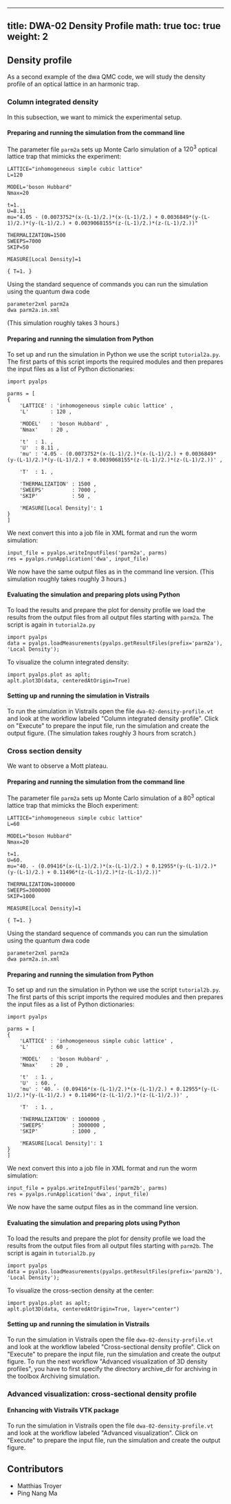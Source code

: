 
---
title: DWA-02 Density Profile
math: true
toc: true
weight: 2
---

## Density profile

As a second example of the dwa QMC code, we will study the density profile of an optical lattice in an harmonic trap.

### Column integrated density

In this subsection, we want to mimick the experimental setup.

#### Preparing and running the simulation from the command line

The parameter file `parm2a` sets up Monte Carlo simulation of a $120^3$ optical lattice trap that mimicks the experiment:

    LATTICE="inhomogeneous simple cubic lattice"
    L=120

    MODEL='boson Hubbard"
    Nmax=20

    t=1.
    U=8.11
    mu="4.05 - (0.0073752*(x-(L-1)/2.)*(x-(L-1)/2.) + 0.0036849*(y-(L-1)/2.)*(y-(L-1)/2.) + 0.0039068155*(z-(L-1)/2.)*(z-(L-1)/2.))"
 
    THERMALIZATION=1500
    SWEEPS=7000
    SKIP=50
 
    MEASURE[Local Density]=1

    { T=1. }
    
Using the standard sequence of commands you can run the simulation using the quantum dwa code

    parameter2xml parm2a
    dwa parm2a.in.xml
    
(This simulation roughly takes 3 hours.)

#### Preparing and running the simulation from Python

To set up and run the simulation in Python we use the script `tutorial2a.py`. The first parts of this script imports the required modules and then prepares the input files as a list of Python dictionaries:

    import pyalps

    parms = [
    {
        'LATTICE' : 'inhomogeneous simple cubic lattice' ,
        'L'       : 120 ,

        'MODEL'   : 'boson Hubbard' ,
        'Nmax'    : 20 ,

        't'  : 1. ,
        'U'  : 8.11 ,
        'mu' : '4.05 - (0.0073752*(x-(L-1)/2.)*(x-(L-1)/2.) + 0.0036849*(y-(L-1)/2.)*(y-(L-1)/2.) + 0.0039068155*(z-(L-1)/2.)*(z-(L-1)/2.))' ,

        'T'  : 1. ,

        'THERMALIZATION' : 1500 ,
        'SWEEPS'         : 7000 ,
        'SKIP'           : 50 , 

        'MEASURE[Local Density]': 1
    }
    ]
    
We next convert this into a job file in XML format and run the worm simulation:

    input_file = pyalps.writeInputFiles('parm2a', parms)
    res = pyalps.runApplication('dwa', input_file)
    
We now have the same output files as in the command line version.
(This simulation roughly takes roughly 3 hours.)

#### Evaluating the simulation and preparing plots using Python

To load the results and prepare the plot for density profile we load the results from the output files from all output files starting with `parm2a`. The script is again in `tutorial2a.py`

    import pyalps
    data = pyalps.loadMeasurements(pyalps.getResultFiles(prefix='parm2a'), 'Local Density');

To visualize the column integrated density:

    import pyalps.plot as aplt;
    aplt.plot3D(data, centeredAtOrigin=True)
    
#### Setting up and running the simulation in Vistrails

To run the simulation in Vistrails open the file `dwa-02-density-profile.vt` and look at the workflow labeled "Column integrated density profile". Click on "Execute" to prepare the input file, run the simulation and create the output figure.
(The simulation takes roughly 3 hours from scratch.)

### Cross section density

We want to observe a Mott plateau.

#### Preparing and running the simulation from the command line

The parameter file `parm2a` sets up Monte Carlo simulation of a $80^3$ optical lattice trap that mimicks the Bloch experiment:

    LATTICE="inhomogeneous simple cubic lattice"
    L=60

    MODEL="boson Hubbard"
    Nmax=20
 
    t=1.
    U=60.
    mu="40. - (0.09416*(x-(L-1)/2.)*(x-(L-1)/2.) + 0.12955*(y-(L-1)/2.)*(y-(L-1)/2.) + 0.11496*(z-(L-1)/2.)*(z-(L-1)/2.))"

    THERMALIZATION=1000000
    SWEEPS=3000000
    SKIP=1000

    MEASURE[Local Density]=1

    { T=1. }
    
Using the standard sequence of commands you can run the simulation using the quantum dwa code

    parameter2xml parm2a
    dwa parm2a.in.xml
    
#### Preparing and running the simulation from Python

To set up and run the simulation in Python we use the script `tutorial2b.py`. The first parts of this script imports the required modules and then prepares the input files as a list of Python dictionaries:

    import pyalps

    parms = [
    {
        'LATTICE' : 'inhomogeneous simple cubic lattice' ,
        'L'       : 60 ,

        'MODEL'   : 'boson Hubbard' ,
        'Nmax'    : 20 ,

        't'  : 1. ,
        'U'  : 60. ,
        'mu' : '40. - (0.09416*(x-(L-1)/2.)*(x-(L-1)/2.) + 0.12955*(y-(L-1)/2.)*(y-(L-1)/2.) + 0.11496*(z-(L-1)/2.)*(z-(L-1)/2.))' ,

        'T'  : 1. ,

        'THERMALIZATION' : 1000000 ,
        'SWEEPS'         : 3000000 ,
        'SKIP'           : 1000 , 

        'MEASURE[Local Density]': 1
    }
    ]
    
We next convert this into a job file in XML format and run the worm simulation:

    input_file = pyalps.writeInputFiles('parm2b', parms)
    res = pyalps.runApplication('dwa', input_file)
    
We now have the same output files as in the command line version.

#### Evaluating the simulation and preparing plots using Python

To load the results and prepare the plot for density profile we load the results from the output files from all output files starting with `parm2b`. The script is again in `tutorial2b.py`

    import pyalps
    data = pyalps.loadMeasurements(pyalps.getResultFiles(prefix='parm2b'), 'Local Density');
    
To visualize the cross-section density at the center:

    import pyalps.plot as aplt;
    aplt.plot3D(data, centeredAtOrigin=True, layer="center")
    
#### Setting up and running the simulation in Vistrails

To run the simulation in Vistrails open the file `dwa-02-density-profile.vt` and look at the workflow labeled "Cross-sectional density profile". Click on "Execute" to prepare the input file, run the simulation and create the output figure.
To run the next workflow "Advanced visualization of 3D density profiles", you have to first specify the directory archive_dir for archiving in the toolbox Archiving simulation.

### Advanced visualization: cross-sectional density profile

#### Enhancing with Vistrails VTK package
To run the simulation in Vistrails open the file `dwa-02-density-profile.vt` and look at the workflow labeled "Advanced visualization". Click on "Execute" to prepare the input file, run the simulation and create the output figure.

## Contributors

- Matthias Troyer
- Ping Nang Ma


